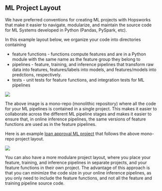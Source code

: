 ## ML Project Layout

We have preferred conventions for creating ML projects with Hopsworks that make it easier to navigate, modularize, and maintain the source code for ML Systems developed in Python (Pandas, PySpark, etc).

In this example layout below, we organize your code into directories containing

* feature functions - functions compute features and are in a Python module with the same name as the feature group they belong to
* pipelines - feature, training, and inference pipelines that transform raw data into features, features/labels into models, and features/models into predctions, respectively.
* tests - unit tests for feature functions, and integration tests for ML pipelines

<img src="../../../assets/images/concepts/fs/project_layout.svg">


The above image is a mono-repo (monolithic repository) where all the code for your ML pipelines is contained in a single project. This makes it easier to collaborate across the different ML pipeline stages and makes it easier to ensure that, in online inference pipelines, the same versions of feature functions are used as in the feature pipelines.

Here is an example <a href="https://github.com/logicalclocks/hopsworks-tutorials/tree/dev/loan_approval">loan approval ML project</a> that follows the above mono-repo project layout.  

<img src="../../../assets/images/concepts/fs/feature_library_layout.svg">

You can also have a more modulare project layout, where you place your feature, training, and inference pipelines in separate projects, and your feature functions in their own project. The advantage of this approach is that you can minimize the code size in your online inference pipelines, as you only need to include the feature functions, and not all the feature and training pipeline source code.
